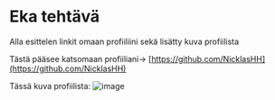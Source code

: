 # Eka tehtävä


Alla esittelen linkit omaan profiiliini sekä lisätty kuva profiilista

Tästä pääsee katsomaan profiiliani-> [https://github.com/NicklasHH](https://github.com/NicklasHH)

Tässä kuva profiilista:
![image](https://github.com/NicklasHH/Linux-palvelimet/assets/117033936/612f245a-8ec4-4b5b-948a-03b60bbe52b4)
